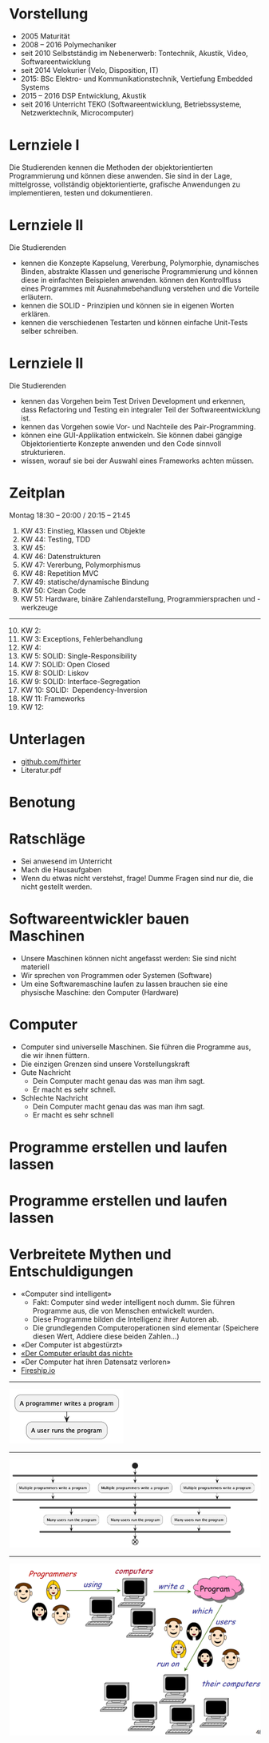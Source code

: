 <!-- headingDivider: 2 -->

# Vorstellung
- 2005 Maturität
- 2008 – 2016 Polymechaniker
- seit 2010 Selbstständig im Nebenerwerb: Tontechnik, Akustik, Video, Softwareentwicklung
- seit 2014 Velokurier (Velo, Disposition, IT)
- 2015: BSc Elektro- und Kommunikationstechnik, Vertiefung Embedded Systems
- 2015 – 2016 DSP Entwicklung, Akustik
- seit 2016 Unterricht TEKO (Softwareentwicklung, Betriebssysteme, Netzwerktechnik, Microcomputer)

# Lernziele I

Die Studierenden kennen die Methoden der objektorientierten Programmierung und können diese anwenden.
Sie sind in der Lage, mittelgrosse, vollständig objektorientierte, grafische Anwendungen zu implementieren, testen und dokumentieren.

# Lernziele II

Die Studierenden
- kennen die Konzepte Kapselung, Vererbung, Polymorphie, dynamisches Binden, abstrakte Klassen und generische Programmierung und können diese in einfachten Beispielen anwenden. können den Kontrollfluss eines Programmes mit Ausnahmebehandlung verstehen und die Vorteile erläutern.
- kennen die SOLID - Prinzipien und können sie in eigenen Worten erklären.
- kennen die verschiedenen Testarten und können einfache Unit-Tests selber schreiben.

# Lernziele II
Die Studierenden
- kennen das Vorgehen beim Test Driven Development und erkennen, dass Refactoring und Testing ein integraler Teil der Softwareentwicklung ist.
- kennen das Vorgehen sowie Vor- und Nachteile des Pair-Programming.
- können eine GUI-Applikation entwickeln. Sie können dabei gängige Objektorientierte Konzepte anwenden und den Code sinnvoll strukturieren.
- wissen, worauf sie bei der Auswahl eines Frameworks achten müssen.

# Zeitplan

Montag 18:30 – 20:00 / 20:15 – 21:45

1. KW 43: Einstieg, Klassen und Objekte
2. KW 44: Testing, TDD
3. KW 45: 
4. KW 46: Datenstrukturen
5. KW 47: Vererbung, Polymorphismus
6. KW 48: Repetition MVC
7. KW 49: statische/dynamische Bindung
8. KW 50: Clean Code
9. KW 51: Hardware, binäre Zahlendarstellung, Programmiersprachen und -werkzeuge

---

10. KW 2: 
11. KW 3:  Exceptions, Fehlerbehandlung
12. KW 4:  
13. KW 5: SOLID: Single-Responsibility
14. KW 7: SOLID: Open Closed
15. KW 8: SOLID: Liskov
16. KW 9: SOLID: Interface-Segregation
17. KW 10: SOLID:  Dependency-Inversion
18. KW 11: Frameworks
19. KW 12:

# Unterlagen

- [github.com/fhirter](https://github.com/fhirter/ObjektorientierteProgrammierung)
- Literatur.pdf

# Benotung

# Ratschläge
- Sei anwesend im Unterricht
- Mach die Hausaufgaben
- Wenn du etwas nicht verstehst, frage! Dumme Fragen sind nur die, die nicht gestellt werden.

# Softwareentwickler bauen Maschinen
- Unsere Maschinen können nicht angefasst werden: Sie sind nicht materiell
- Wir sprechen von Programmen oder Systemen (Software)
- Um eine Softwaremaschine laufen zu lassen brauchen sie eine physische Maschine: den Computer (Hardware)

# Computer
- Computer sind universelle Maschinen. Sie führen die Programme aus, die wir ihnen füttern.
- Die einzigen Grenzen sind unsere Vorstellungskraft
- Gute Nachricht
  - Dein Computer macht genau das was man ihm sagt.
  - Er macht es sehr schnell.
- Schlechte Nachricht
  - Dein Computer macht genau das was man ihm sagt.
  - Er macht es sehr schnell

# Programme erstellen und laufen lassen

# Programme erstellen und laufen lassen

# Verbreitete Mythen und Entschuldigungen
- «Computer sind intelligent»
  - Fakt: Computer sind weder intelligent noch dumm. Sie führen Programme aus, die von Menschen entwickelt wurden. 
  - Diese Programme bilden die Intelligenz ihrer Autoren ab. 
  - Die grundlegenden Computeroperationen sind elementar (Speichere diesen Wert, Addiere diese beiden Zahlen...)
- «Der Computer ist abgestürzt»
- [«Der Computer erlaubt das nicht»](https://youtu.be/0n_Ty_72Qds)
- «Der Computer hat ihren Datensatz verloren»
- [Fireship.io](https://youtu.be/X3jw1JVNdPE)

---
![w:500px](Images/create_and_run_programs.png)

---
![w:10000px](Images/create_and_run_programs2.png)

---
![w:1000px](Images/create_and_run_programms3.png)
